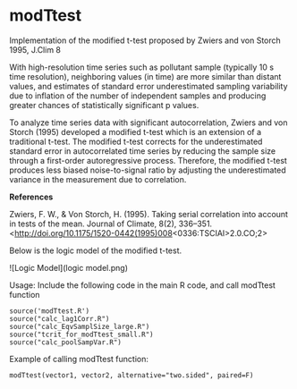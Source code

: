 # modTtest
Implementation of the modified t-test proposed by Zwiers and von Storch 1995, J.Clim 8

With high-resolution time series such as pollutant sample (typically 10 s time resolution), neighboring values (in time) are more similar than distant values, and estimates of standard error underestimated sampling variability due to inflation of the number of independent samples and producing greater chances of statistically significant p values. 

To analyze time series data with significant autocorrelation, Zwiers and von Storch (1995) developed a modified t-test which is an extension of a traditional t-test. The modified t-test corrects for the underestimated standard error in autocorrelated time series by reducing the sample size through a first-order autoregressive process. Therefore, the modified t-test produces less biased noise-to-signal ratio by adjusting the underestimated variance in the measurement due to correlation.

**References**

Zwiers, F. W., & Von Storch, H. (1995). Taking serial correlation into account in tests of the mean. Journal of Climate, 8(2), 336–351. <http://doi.org/10.1175/1520-0442(1995)008<0336:TSCIAI>2.0.CO;2>

Below is the logic model of the modified t-test.

![Logic Model](logic model.png)

Usage:
Include the following code in the main R code, and call modTtest function

```
source('modTtest.R')
source("calc_lag1Corr.R")
source("calc_EqvSamplSize_large.R")
source("tcrit_for_modTtest_small.R")
source("calc_poolSampVar.R")

```

Example of calling modTtest function:

```
modTtest(vector1, vector2, alternative="two.sided", paired=F)
```

